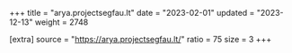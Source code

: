 +++
title = "arya.projectsegfau.lt"
date = "2023-02-01"
updated = "2023-12-13"
weight = 2748

[extra]
source = "https://arya.projectsegfau.lt/"
ratio = 75
size = 3
+++
